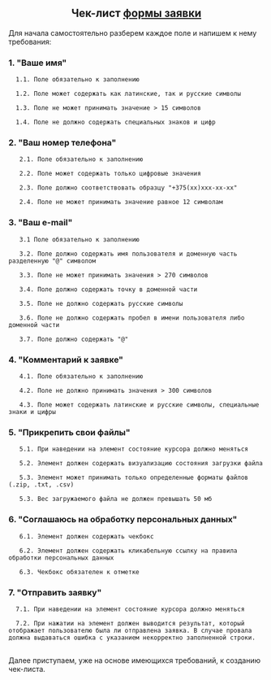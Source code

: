 <div align="center">
  
## Чек-лист [формы заявки](https://monosnap.com/file/iT0D6FxXQQX0yWcqv6gx6vQ8Uwefg0)

</div>

Для начала самостоятельно разберем каждое поле и напишем к нему требования:

### 1. "Ваше имя"

```no-highlight
  1.1. Поле обязательно к заполнению
   
  1.2. Поле может содержать как латинские, так и русские символы

  1.3. Поле не может принимать значение > 15 символов

  1.4. Поле не должно содержать специальных знаков и цифр
```
### 2. "Ваш номер телефона"
```no-highlight
   2.1. Поле обязательно к заполнению

   2.2. Поле может содержать только цифровые значения

   2.3. Поле должно соответствовать образцу "+375(xx)xxx-xx-xx"

   2.4. Поле не может принимать значение равное 12 символам
```
### 3. "Ваш e-mail"
```no-highlight
   3.1 Поле обязательно к заполнению
   
   3.2. Поле должно содержать имя пользователя и доменную часть разделенную "@" символом
   
   3.3. Поле не может принимать значения > 270 символов

   3.4. Поле должно содержать точку в доменной части

   3.5. Поле не должно содержать русские символы

   3.6. Поле не должно содержать пробел в имени пользователя либо доменной части

   3.7. Поле должно содержать "@"
```
### 4. "Комментарий к заявке"
```no-highlight
   4.1. Поле обязательно к заполнению

   4.2. Поле не должно принимать значения > 300 символов

   4.3. Поле может содержать латинские и русские символы, специальные знаки и цифры
```
### 5. "Прикрепить свои файлы"
```no-highlight
   5.1. При наведении на элемент состояние курсора должно меняться

   5.2. Элемент должен содержать визуализацию состояния загрузки файла

   5.3. Элемент может принимать только определенные форматы файлов (.zip, .txt, .csv)

   5.3. Вес загружаемого файла не должен превышать 50 мб
```
### 6. "Соглашаюсь на обработку персональных данных"
```no-highlight
   6.1. Элемент должен содержать чекбокс

   6.2. Элемент должен содержать кликабельную ссылку на правила обработки персональных данных

   6.3. Чекбокс обязателен к отметке
```
### 7. "Отправить заявку"
```no-highlight
  7.1. При наведении на элемент состояние курсора должно меняться

  7.2. При нажатии на элемент должен выводится результат, который отображает пользователю была ли отправлена заявка. В случае провала должна выдаваться ошибка с указанием некорректно заполненной строки.
```
##

Далее приступаем, уже на основе имеющихся требований, к созданию чек-листа.

